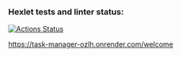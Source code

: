 ### Hexlet tests and linter status:
[![Actions Status](https://github.com/nunsez/java-project-99/actions/workflows/hexlet-check.yml/badge.svg)](https://github.com/nunsez/java-project-99/actions)

https://task-manager-ozlh.onrender.com/welcome
